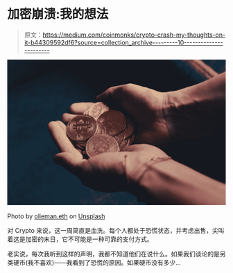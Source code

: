 # 加密崩溃:我的想法

> 原文：<https://medium.com/coinmonks/crypto-crash-my-thoughts-on-it-b44309592df6?source=collection_archive---------10----------------------->

![](img/ddcea4b2f2966664d4e49caf737f5131.png)

Photo by [olieman.eth](https://unsplash.com/@moneyphotos?utm_source=medium&utm_medium=referral) on [Unsplash](https://unsplash.com?utm_source=medium&utm_medium=referral)

对 Crypto 来说，这一周简直是血洗。每个人都处于恐慌状态，并考虑出售，尖叫着这是加密的末日，它不可能是一种可靠的支付方式。

老实说，每次我听到这样的声明，我都不知道他们在说什么。如果我们谈论的是另类硬币(我不喜欢)——我看到了恐慌的原因。如果硬币没有多少…